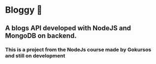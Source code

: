 # Bloggy 📰
## A blogs API developed with NodeJS and MongoDB on backend.
### This is a project from the NodeJs course made by Gokursos and still on development
